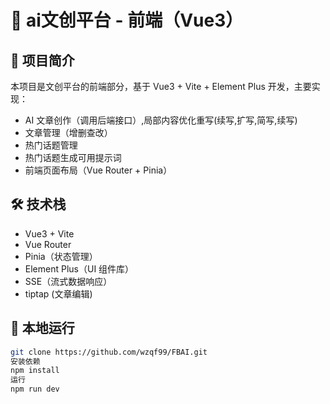 <!--
 * @Author: yelan wzqf99@foxmail.com
 * @Date: 2025-01-06 14:13:58
 * @LastEditors: yelan wzqf99@foxmail.com
 * @LastEditTime: 2025-01-08 14:59:51
 * @FilePath: \AI_vue3\vue-aigc\README.md
 * @Description: 这是默认设置,请设置`customMade`, 打开koroFileHeader查看配置 进行设置: https://github.com/OBKoro1/koro1FileHeader/wiki/%E9%85%8D%E7%BD%AE
-->
# 📖 ai文创平台 - 前端（Vue3）

## 📌 项目简介
本项目是文创平台的前端部分，基于 Vue3 + Vite + Element Plus 开发，主要实现：
- AI 文章创作（调用后端接口）,局部内容优化重写(续写,扩写,简写,续写)
- 文章管理（增删查改）
- 热门话题管理
- 热门话题生成可用提示词
- 前端页面布局（Vue Router + Pinia）

## 🛠️ 技术栈
- Vue3 + Vite
- Vue Router
- Pinia（状态管理）
- Element Plus（UI 组件库）
- SSE（流式数据响应）
- tiptap (文章编辑)

## 🚀 本地运行
```bash
git clone https://github.com/wzqf99/FBAI.git
安装依赖
npm install
运行
npm run dev

